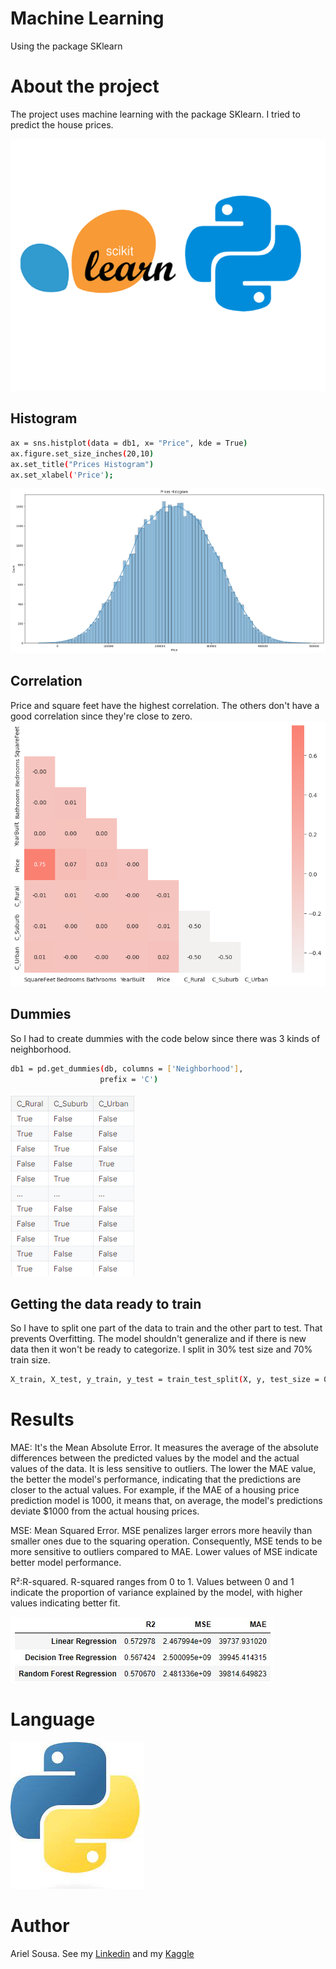 # Machine Learning 
Using the package SKlearn

# About the project

The project uses machine learning with the package SKlearn. I tried to predict the house prices.

![Scikitlearn](https://github.com/arielcs309/ML-Sklearn/blob/main/digits-dataset-scikit-learn-machine-learning-python-tutorial-1.png)

## Histogram
``` bash
ax = sns.histplot(data = db1, x= "Price", kde = True)
ax.figure.set_size_inches(20,10)
ax.set_title("Prices Histogram")
ax.set_xlabel('Price');
```
![prices](https://github.com/arielcs309/ML-Sklearn/blob/main/Histogram.png)

## Correlation
Price and square feet have the highest correlation. The others don't have a good correlation since they're close to zero.
![correlation](https://github.com/arielcs309/ML-Sklearn/blob/main/__results___5_0.png)

## Dummies
So I had to create dummies with the code below since there was 3 kinds of neighborhood. 
```bash
db1 = pd.get_dummies(db, columns = ['Neighborhood'],
                    prefix = 'C')
```
![dummy](https://github.com/arielcs309/ML-Sklearn/blob/main/Dummies.png)

## Getting the data ready to train
So I have to split one part of the data to train and the other part to test.
That prevents Overfitting. 
The model shouldn't generalize and if there is new data then it won't be ready to categorize.
I split in 30% test size and 70% train size.
```bash
X_train, X_test, y_train, y_test = train_test_split(X, y, test_size = 0.3, random_state=42)
```
# Results
MAE: It's the Mean Absolute Error.  It measures the average of the absolute differences between the predicted values by the model and the actual values of the data. It is less sensitive to outliers. The lower the MAE value, the better the model's performance, indicating that the predictions are closer to the actual values. For example, if the MAE of a housing price prediction model is 1000, it means that, on average, the model's predictions deviate $1000 from the actual housing prices.

MSE: Mean Squared Error. MSE penalizes larger errors more heavily than smaller ones due to the squaring operation. Consequently, MSE tends to be more sensitive to outliers compared to MAE. Lower values of MSE indicate better model performance.

R²:R-squared. R-squared ranges from 0 to 1. Values between 0 and 1 indicate the proportion of variance explained by the model, with higher values indicating better fit.



![results](https://github.com/arielcs309/ML-Sklearn/blob/main/Results.jpg)

# Language
![python](https://github.com/arielcs309/ML-Sklearn/blob/main/python.jpg)

# Author
Ariel Sousa. 
See my [Linkedin](https://www.linkedin.com/in/ariel-candido-22684578/) and my [Kaggle](https://www.kaggle.com/arielsousa)



